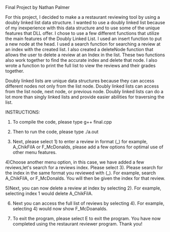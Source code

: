 Final Project by Nathan Palmer

For this project, I decided to make a a restaurant reviewing tool by using a doubly linked list data structure. I wanted to use a doubly linked list because of my inexperience with this data structure and to use some of the unique features that DLL offer. I chose to use a few different functions that utilize the main features of the Doubly Linked List. I used an insert function to put a new node at the head. I used a search function for searching a review at an index with the created list. I also created a deleteNode function that allows the user to delete a review at an Index in the list. These two functions also work together to find the accurate index and delete that node. I also wrote a function to print the full list to view the reviews and their grades together. 

Doubly linked lists are unique data structures because they can access different nodes not only from the list node. Doubly linked lists can access from the list node, next node, or previous node. Doubly linked lists can do a lot more than singly linked lists and provide easier abilities for traversing the list. 

INSTRUCTIONS: 

1) To compile the code, please type g++ final.cpp

2) Then to run the code, please type ./a.out 

3) Next, please select 1) to enter a review in format (<Rating>_<Name>) for example, A_ChikFilA or F_McDonalds, please add a few options for optimal use of other menu features. 

4)Choose another menu option, in this case, we have added a few reviews,let's search for a reviews index. Please select 3). Please search for the index in the same format you reviewed with (<Rating>_<Name>). For example, search A_ChikFilA, or F_McDonalds. You will then be given the index for that review.

5)Next, you can now delete a review at index by selecting 2). For example, selecting index 1 would delete A_ChikFilA. 

6) Next you can access the full list of reviews by selecting 4). For example, selecting 4) would now show F_McDoanalds. 

7) To exit the program, please select E to exit the program. You have now completed using the restaurant reviewer program. Thank you! 



